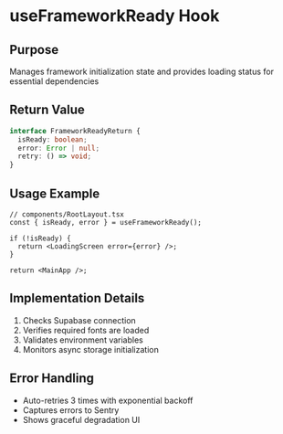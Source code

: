 # useFrameworkReady Hook

## Purpose
Manages framework initialization state and provides loading status for essential dependencies

## Return Value
```ts
interface FrameworkReadyReturn {
  isReady: boolean;
  error: Error | null;
  retry: () => void;
}
```

## Usage Example
```tsx
// components/RootLayout.tsx
const { isReady, error } = useFrameworkReady();

if (!isReady) {
  return <LoadingScreen error={error} />;
}

return <MainApp />;
```

## Implementation Details
1. Checks Supabase connection
2. Verifies required fonts are loaded
3. Validates environment variables
4. Monitors async storage initialization

## Error Handling
- Auto-retries 3 times with exponential backoff
- Captures errors to Sentry
- Shows graceful degradation UI